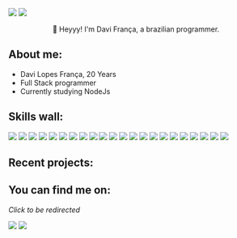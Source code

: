 
<a href="https://www.linkedin.com/in/davifran%C3%A7a/"><img src="https://img.shields.io/badge/linkedin-4D4577?style=for-the-badge&logoColor=F2F2F2&logo=linkedin"/></a>
<a href="mailto:davifrancajobs@gmail.com"><img src="https://img.shields.io/badge/email-4D4577?logo=gmail&style=for-the-badge&logoColor=F2F2F2"/></a>
<p align="center">👋 Heyyy! I'm Davi França, a brazilian programmer.</p>

## **About me:**

* Davi Lopes França, 20 Years
* Full Stack programmer
* Currently studying NodeJs

## **Skills wall:**

<p align="left">
<img src="https://img.shields.io/badge/typescript-381ce3?logo=typescript&style=for-the-badge&logoColor=F2F2F2"/>
<img src="https://img.shields.io/badge/github%20actions-381ce3?logo=github%20actions&style=for-the-badge&logoColor=F2F2F2"/>
<img src="https://img.shields.io/badge/npm-633dea?logo=npm&style=for-the-badge&logoColor=F2F2F2"/>
<img src="https://img.shields.io/badge/css3-381ce3?logo=css3&style=for-the-badge&logoColor=F2F2F2"/>
<img src="https://img.shields.io/badge/styled%20components-381ce3?logo=styled%20components&style=for-the-badge&logoColor=F2F2F2"/>
<img src="https://img.shields.io/badge/express.js-4D4577?logo=express&style=for-the-badge&logoColor=F2F2F2"/>
<img src="https://img.shields.io/badge/docker-381ce3?logo=docker&style=for-the-badge&logoColor=F2F2F2"/>
<img src="https://img.shields.io/badge/git-381ce3?logo=git&style=for-the-badge&logoColor=F2F2F2"/>
<img src="https://img.shields.io/badge/python-381ce3?logo=python&style=for-the-badge&logoColor=F2F2F2"/>
<img src="https://img.shields.io/badge/strapi-633dea?logo=strapi&style=for-the-badge&logoColor=F2F2F2"/>
<img src="https://img.shields.io/badge/figma-381ce3?logo=figma&style=for-the-badge&logoColor=F2F2F2"/>
<img src="https://img.shields.io/badge/github%20pages-633dea?logo=github&style=for-the-badge&logoColor=F2F2F2"/>
<img src="https://img.shields.io/badge/javascript-381ce3?logo=javascript&style=for-the-badge&logoColor=F2F2F2"/>
<img src="https://img.shields.io/badge/bootstrap-633dea?logo=bootstrap&style=for-the-badge&logoColor=F2F2F2"/>
<img src="https://img.shields.io/badge/fastapi-381ce3?logo=fastapi&style=for-the-badge&logoColor=F2F2F2"/>
<img src="https://img.shields.io/badge/html5-4D4577?logo=html5&style=for-the-badge&logoColor=F2F2F2"/>
<img src="https://img.shields.io/badge/visual%20studio%20code-633dea?logo=visual%20studio%20code&style=for-the-badge&logoColor=F2F2F2"/>
<img src="https://img.shields.io/badge/sass-4D4577?logo=sass&style=for-the-badge&logoColor=F2F2F2"/>
<img src="https://img.shields.io/badge/node.js-381ce3?logo=node.js&style=for-the-badge&logoColor=F2F2F2"/>
<img src="https://img.shields.io/badge/vercel-4D4577?logo=vercel&style=for-the-badge&logoColor=F2F2F2"/>
<img src="https://img.shields.io/badge/react-381ce3?logo=react&style=for-the-badge&logoColor=F2F2F2"/>
<img src="https://img.shields.io/badge/github-633dea?logo=github&style=for-the-badge&logoColor=F2F2F2"/>
</p>


## **Recent projects:**

<a href="https://github.com/Davi-France/todo-List"></a>


## **You can find me on:**

*Click to be redirected*

<a href="https://www.linkedin.com/in/davifran%C3%A7a/"><img src="https://img.shields.io/badge/linkedin-4D4577?style=for-the-badge&logoColor=F2F2F2&logo=linkedin"/></a>
<a href="mailto:davifrancajobs@gmail.com"><img src="https://img.shields.io/badge/email-4D4577?logo=gmail&style=for-the-badge&logoColor=F2F2F2"/></a>
